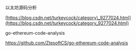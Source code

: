 以太坊源码分析

[https://blog.csdn.net/turkeycock/category\_9277024.html](https://blog.csdn.net/turkeycock/category_9277024.html)

go-ethereum-code-analysis

https://github.com/ZtesoftCS/go-ethereum-code-analysis




